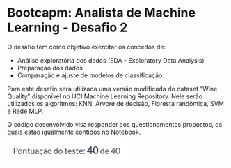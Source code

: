 # Bootcapm: Analista de Machine Learning - Desafio 2

O desafio tem como objetivo exercitar os conceitos de:
* Análise exploratória dos dados (EDA - Exploratory Data Analysis)
* Preparação dos dados
* Comparação e ajuste de modelos de classificação.

Para este desafio será utilizada uma versão modificada do dataset “Wine Quality” disponível no UCI Machine Learning Repository. Nele serão utilizados os algoritmos: KNN, Árvore de decisão, Floresta randômica, SVM e Rede MLP. 

O código desenvolvido visa responder aos questionamentos propostos, os quais estão igualmente contidos no Notebook.

<img src='https://github.com/Aguiaia/igti-machineLearning-Desafio2/blob/master/desafio2-ml.PNG'>
